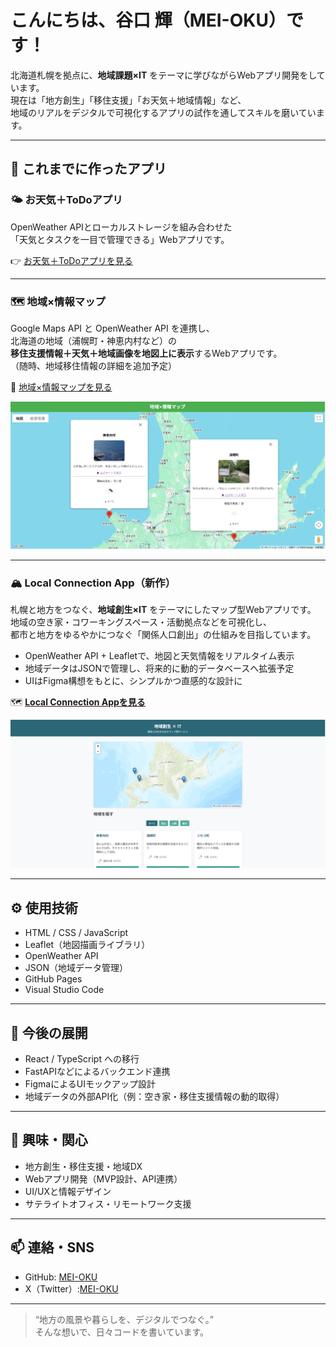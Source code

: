 # こんにちは、谷口 輝（MEI-OKU）です！

北海道札幌を拠点に、**地域課題×IT** をテーマに学びながらWebアプリ開発をしています。  
現在は「地方創生」「移住支援」「お天気＋地域情報」など、  
地域のリアルをデジタルで可視化するアプリの試作を通してスキルを磨いています。

---

## 🧭 これまでに作ったアプリ

### 🌤️ お天気＋ToDoアプリ
OpenWeather APIとローカルストレージを組み合わせた  
「天気とタスクを一目で管理できる」Webアプリです。

👉 [お天気＋ToDoアプリを見る](https://mei-oku.github.io/weather-todo-app/)

---

### 🗺️ 地域×情報マップ
Google Maps API と OpenWeather API を連携し、  
北海道の地域（浦幌町・神恵内村など）の  
**移住支援情報＋天気＋地域画像を地図上に表示**するWebアプリです。  
（随時、地域移住情報の詳細を追加予定）

📍 [地域×情報マップを見る](https://mei-oku.github.io/map_app/)

![地域×情報マップ スクリーンショット](https://github.com/MEI-OKU/map_app/blob/main/screenshot.png?raw=true)

---

### 🏔️ Local Connection App（新作）
札幌と地方をつなぐ、**地域創生×IT** をテーマにしたマップ型Webアプリです。  
地域の空き家・コワーキングスペース・活動拠点などを可視化し、  
都市と地方をゆるやかにつなぐ「関係人口創出」の仕組みを目指しています。

- OpenWeather API + Leafletで、地図と天気情報をリアルタイム表示  
- 地域データはJSONで管理し、将来的に動的データベースへ拡張予定  
- UIはFigma構想をもとに、シンプルかつ直感的な設計に  

🗺️ **[Local Connection Appを見る](https://mei-oku.github.io/local-connection-app/)**

![Local Connection App Screenshot](https://github.com/MEI-OKU/local-connection-app/blob/main/images/screenshot.png)

---

## ⚙️ 使用技術
- HTML / CSS / JavaScript  
- Leaflet（地図描画ライブラリ）  
- OpenWeather API  
- JSON（地域データ管理）  
- GitHub Pages  
- Visual Studio Code  

---

## 🧩 今後の展開
- React / TypeScript への移行  
- FastAPIなどによるバックエンド連携  
- FigmaによるUIモックアップ設計  
- 地域データの外部API化（例：空き家・移住支援情報の動的取得）

---

## 🌱 興味・関心
- 地方創生・移住支援・地域DX  
- Webアプリ開発（MVP設計、API連携）  
- UI/UXと情報デザイン  
- サテライトオフィス・リモートワーク支援

---

## 📫 連絡・SNS
- GitHub: [MEI-OKU](https://github.com/MEI-OKU)
- X（Twitter）:[MEI-OKU](https://x.com/MeiOku3153)

---

> “地方の風景や暮らしを、デジタルでつなぐ。”  
> そんな想いで、日々コードを書いています。
